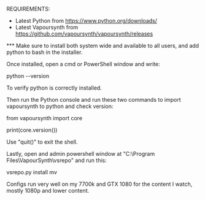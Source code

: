REQUIREMENTS: 

   - Latest Python from https://www.python.org/downloads/
   - Latest Vapoursynth from https://github.com/vapoursynth/vapoursynth/releases

*** Make sure to install both system wide and available to all users, and add python to bash in the installer.

Once installed, open a cmd or PowerShell window and write:

   python --version

To verify python is correctly installed.

Then run the Python console and run these two commands to import vapoursynth to python and check version:

   from vapoursynth import core

   print(core.version())

Use "quit()" to exit the shell.

Lastly, open and admin powershell window at "C:\Program Files\VapourSynth\vsrepo" and run this:

   vsrepo.py install mv

Configs run very well on my 7700k and GTX 1080 for the content I watch, mostly 1080p and lower content.
